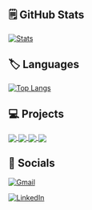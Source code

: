 ## :spiral_notepad: GitHub Stats

[![Stats](https://github-readme-stats.vercel.app/api?username=Amirhossein-Goharbarhaghi&theme=merko&hide_title=True&show_icons=True&include_all_commits=True&count_private=False)](https://github.com/Amirhossein-Goharbarhaghi)

## :label: Languages

[![Top Langs](https://github-readme-stats.vercel.app/api/top-langs/?username=Amirhossein-Goharbarhaghi&layout=donut&theme=merko)](https://github.com/Amirhossein-Goharbarhaghi/github-readme-stats)

## :computer: Projects

<a href="https://github.com/Amirhossein-Goharbarhaghi/Portfolio-Website">
  <img align="center" src="https://github-readme-stats.vercel.app/api/pin/?username=Amirhossein-Goharbarhaghi&repo=Portfolio-Website&theme=merko" />
</a>
<a href="https://github.com/Amirhossein-Goharbarhaghi/GUI-Currency-Converter">
  <img align="center" src="https://github-readme-stats.vercel.app/api/pin/?username=Amirhossein-Goharbarhaghi&repo=GUI-Currency-Converter&theme=merko" />
</a>
<a href="https://github.com/Amirhossein-Goharbarhaghi/Twitter-Scraping">
  <img align="center" src="https://github-readme-stats.vercel.app/api/pin/?username=Amirhossein-Goharbarhaghi&repo=Twitter-Scraping&theme=merko" />
</a>
<a href="https://github.com/Amirhossein-Goharbarhaghi/Netflix-Report">
  <img align="center" src="https://github-readme-stats.vercel.app/api/pin/?username=Amirhossein-Goharbarhaghi&repo=Netflix-Report&theme=merko" />
</a>

## :email: Socials

[![Gmail](https://img.shields.io/badge/Gmail-D14836?style=for-the-badge&logo=gmail&logoColor=white)](mailto:bogdanotava097@gmail.com)

[![LinkedIn](https://img.shields.io/badge/linkedin-%230077B5.svg?style=for-the-badge&logo=linkedin&logoColor=white)](https://www.linkedin.com/in/bogdan-otav%C4%83-26087b23b/)
